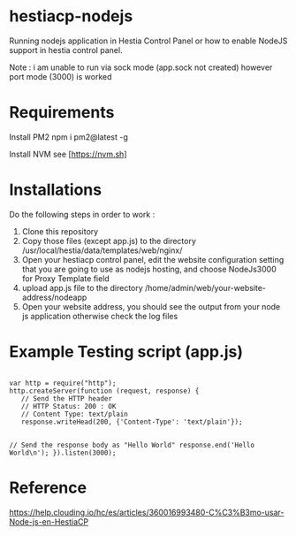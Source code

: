# hestiacp-nodejs
Running nodejs application in Hestia Control Panel or how to enable NodeJS support in hestia control panel. 

Note : i am unable to run via sock mode (app.sock not created) however port mode (3000) is worked

# Requirements
Install PM2 npm i pm2@latest -g

Install NVM see [https://nvm.sh]

# Installations

Do the following steps in order to work :
1) Clone this repository
2) Copy those files (except app.js) to the directory /usr/local/hestia/data/templates/web/nginx/
3) Open your hestiacp control panel, edit the website configuration setting that you are going to use as nodejs hosting, and choose NodeJs3000 for Proxy Template field
4) upload app.js file to the directory /home/admin/web/your-website-address/nodeapp 
5) Open your website address, you should see the output from your node js application otherwise check the log files

# Example Testing script (app.js)
<code>
var http = require("http");
http.createServer(function (request, response) {
   // Send the HTTP header 
   // HTTP Status: 200 : OK
   // Content Type: text/plain
   response.writeHead(200, {'Content-Type': 'text/plain'});
   
   // Send the response body as "Hello World"
   response.end('Hello World\n');
}).listen(3000);
</code>

# Reference 
https://help.clouding.io/hc/es/articles/360016993480-C%C3%B3mo-usar-Node-js-en-HestiaCP
